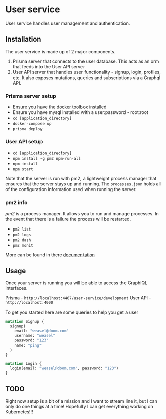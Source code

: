 # User service

User service handles user management and authentication.

## Installation

The user service is made up of 2 major components. 
1. Prisma server that connects to the user database. This acts as an orm that feeds into the User API server
2. User API server that handles user functionality - signup, login, profiles, etc. It also exposes mutations, queries and subscriptions via a Graphql API. 

### Prisma server setup
- Ensure you have the [docker toolbox](https://www.docker.com/products/docker-toolbox) installed
- Ensure you have mysql installed with a user:password - root:root 
- `cd [application_directory]`
- `docker-compose up`
- `prisma deploy`

### User API setup
- `cd [application_directory]`
- `npm install -g pm2 npm-run-all` 
- `npm install`
- `npm start`

Note that the server is run with pm2, a lightweight process manager that ensures that the server stays up and running. The `processes.json` holds all of the configuration information used when running the server. 

### pm2 info

*pm2* is a process manager. It allows you to run and manage processes. In the event that there is a failure the process will be restarted. 

- `pm2 list`
- `pm2 logs`
- `pm2 dash`
- `pm2 monit`

More can be found in there [documentation](http://pm2.keymetrics.io/docs/usage/quick-start/#cheatsheet)

## Usage

Once your server is running you will be able to access the GraphiQL interfaces. 

Prisma - `http://localhost:4467/user-service/development`
User API - `http://localhost:4000`

To get you started here are some queries to help you get a user

```graphql
mutation Signup {
  signup(
    email: "weasel@doom.com"
    username: "weasel"
    password: "123"
    name: "ping"
  )
}

mutation Login {
  login(email: "weasel@doom.com", password: "123")
}
```

## TODO
Right now setup is a bit of a mission and I want to stream line it, but I can only do one things at a time! Hopefully I can get everything working on Kubernetes!!! 
